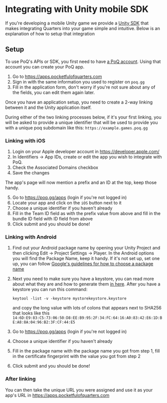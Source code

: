 # Integrating with Unity mobile SDK

If you're developing a mobile Unity game we provide a [Unity SDK](https://github.com/weiks/quarters-unity-sdk) that makes integrating Quarters into your game simple and intuitive. Below is an explanation of how to setup that integration

## Setup
To use PoQ's APIs or SDK, you first need to have [a PoQ account](https://www.poq.gg/?action=signup). Using that account you can create your PoQ app.

1. Go to https://apps.pocketfulofquarters.com
2. Sign in with the same information you used to register on `poq.gg`
3. Fill in the application form, don't worry if you're not sure about any of the fields, you can edit them again later.

Once you have an application setup, you need to create a 2-way linking between it and the Unity application itself.

During either of the two linking processes below, if it's your first linking, you will be asked to provide a unique identifier that will be used to provide you with a unique poq subdomain like this: `https://example.games.poq.gg`

### Linking with iOS

1. Login on your Apple developer account in https://developer.apple.com/
2. In Identifiers -> App IDs, create or edit the app you wish to integrate with PoQ.
3. Check the Associated Domains checkbox
4. Save the changes

The app's page will now mention a prefix and an ID at the top, keep those handy.

5. Go to https://poq.gg/apps (login if you're not logged in)
6. Locate your app and click on the `iOS` button next to it
7. Choose a unique identifier if you haven't already
8. Fill in the Team ID field as with the prefix value from above and fill in the bundle ID field with ID field from above
9. Click submit and you should be done!

### Linking with Android

1. Find out your Android package name by opening your Unity Project and then clicking Edit -> Project Settings -> Player. In the Android options you will find the Package Name, keep it handy. If it's not set up, set one up, you can follow [Google's guidelines for how to choose a package name](https://developer.android.com/studio/build/configure-app-module#set_the_application_id)
2. Next you need to make sure you have a keystore, you can read more about what they are and how to generate them [in here](https://developer.android.com/studio/publish/app-signing). After you have a keystore you can run this command:
    ```
    keytool -list -v -keystore mystorekeystore.keystore
    ```
    and copy the long value with lots of colons that appears next to SHA256 that looks like this `14:6D:E9:83:C5:73:06:50:D8:EE:B9:95:2F:34:FC:64:16:A0:83:42:E6:1D:BE:A8:8A:04:96:B2:3F:CF:44:E5`

3. Go to https://poq.gg/apps (login if you're not logged in)
4. Choose a unique identifier if you haven't already
5. Fill in the package name with the package name you got from step 1, fill in the certificate fingerprint with the value you got from step 2
6. Click submit and you should be done!

### After linking

You can then take the unique URL you were assigned and use it as your app's URL in https://apps.pocketfulofquarters.com

